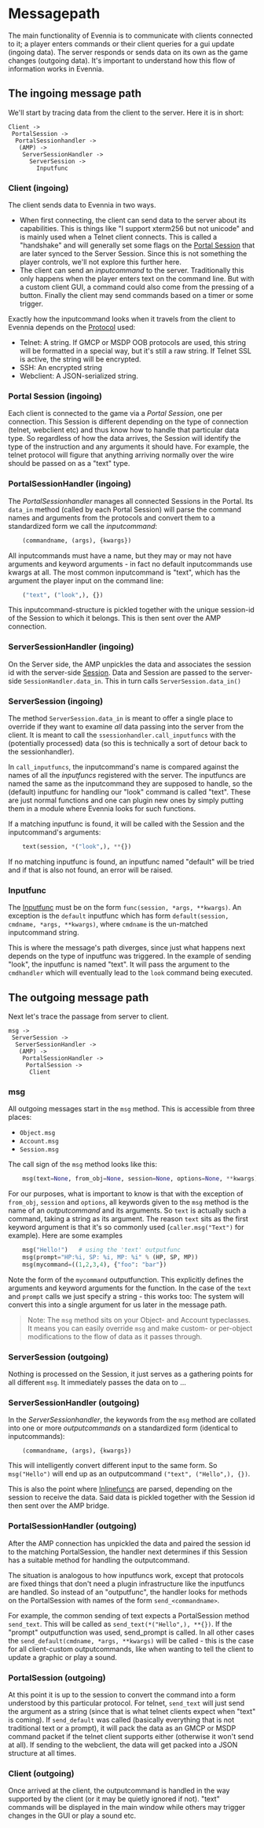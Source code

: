 # Messagepath


The main functionality of Evennia is to communicate with clients connected to it; a player enters commands or their client queries for a gui update (ingoing data). The server responds or sends data on its own as the game changes (outgoing data). It's important to understand how this flow of information works in Evennia.

## The ingoing message path

We'll start by tracing data from the client to the server. Here it is in short:

    Client ->
     PortalSession ->
      PortalSessionhandler ->
       (AMP) ->
        ServerSessionHandler ->
          ServerSession ->
            Inputfunc

### Client (ingoing)

The client sends data to Evennia in two ways.

 - When first connecting, the client can send data to the server about its
 capabilities. This is things like "I support xterm256 but not unicode" and is
 mainly used when a Telnet client connects. This is called a "handshake" and
 will generally set some flags on the [Portal Session](Portal-And-Server) that
 are later synced to the Server Session. Since this is not something the player
 controls, we'll not explore this further here.
 - The client can send an *inputcommand* to the server. Traditionally this only
 happens when the player enters text on the command line. But with a custom
 client GUI, a command could also come from the pressing of a button. Finally
 the client may send commands based on a timer or some trigger.

Exactly how the inputcommand looks when it travels from the client to Evennia
depends on the [Protocol](Custom-Protocols) used:
 - Telnet: A string. If GMCP or MSDP OOB protocols are used, this string will
 be formatted in a special way, but it's still a raw string. If Telnet SSL is
 active, the string will be encrypted.
 - SSH: An encrypted string
 - Webclient: A JSON-serialized string.

### Portal Session (ingoing)

Each client is connected to the game via a *Portal Session*, one per connection. This Session is different depending on the type of connection (telnet, webclient etc) and thus know how to handle that particular data type. So regardless of how the data arrives, the Session will identify the type of the instruction and any arguments it should have. For example, the telnet protocol will figure that anything arriving normally over the wire should be passed on as a "text" type.

### PortalSessionHandler (ingoing)

The *PortalSessionhandler* manages all connected Sessions in the Portal. Its `data_in` method (called by each Portal Session) will parse the command names and arguments from the protocols and convert them to a standardized form we call the *inputcommand*:

```python
    (commandname, (args), {kwargs})
```

All inputcommands must have a name, but they may or may not have arguments and keyword arguments - in fact no default inputcommands use kwargs at all. The most common inputcommand is "text", which has the argument the player input on the command line:

```python
    ("text", ("look",), {})
```

This inputcommand-structure is pickled together with the unique session-id of the Session to which it belongs. This is then sent over the AMP connection.

### ServerSessionHandler (ingoing)

On the Server side, the AMP unpickles the data and associates the session id with the server-side [Session](Sessions). Data and Session are passed to the server-side `SessionHandler.data_in`. This in turn calls `ServerSession.data_in()`

### ServerSession (ingoing)

The method `ServerSession.data_in` is meant to offer a single place to override if they want to examine *all* data passing into the server from the client. It is meant to call the `ssessionhandler.call_inputfuncs` with the (potentially processed) data (so this is technically a sort of detour back to the sessionhandler).

In `call_inputfuncs`, the inputcommand's name is compared against the names of all the *inputfuncs* registered with the server. The inputfuncs are named the same as the inputcommand they are supposed to handle, so the (default) inputfunc for handling our "look" command is called "text". These are just normal functions and one can plugin new ones by simply putting them in a module where Evennia looks for such functions.

If a matching inputfunc is found, it will be called with the Session and the inputcommand's arguments:

```python
    text(session, *("look",), **{})
```

 If no matching inputfunc is found, an inputfunc named "default" will be tried and if that is also not found, an error will be raised.

### Inputfunc

The [Inputfunc](Inputfuncs) must be on the form `func(session, *args, **kwargs)`. An exception is the `default` inputfunc which has form `default(session, cmdname, *args, **kwargs)`, where `cmdname` is the un-matched inputcommand string.

This is where the message's path diverges, since just what happens next depends on the type of inputfunc was triggered. In the example of sending "look", the inputfunc is named "text". It will pass the argument to the `cmdhandler` which will eventually lead to the `look` command being executed.


## The outgoing message path

Next let's trace the passage from server to client.

    msg ->
     ServerSession ->
      ServerSessionHandler ->
       (AMP) ->
        PortalSessionHandler ->
         PortalSession ->
          Client

### msg

All outgoing messages start in the `msg` method. This is accessible from three places:

 - `Object.msg`
 - `Account.msg`
 - `Session.msg`

The call sign of the `msg` method looks like this:

```python
    msg(text=None, from_obj=None, session=None, options=None, **kwargs)
```

For our purposes, what is important to know is that with the exception of `from_obj`, `session` and `options`, all keywords given to the `msg` method is the name of an *outputcommand* and its arguments. So `text` is actually such a command, taking a string as its argument. The reason `text` sits as the first keyword argument is that it's so commonly used (`caller.msg("Text")` for example). Here are some examples

```python
    msg("Hello!")   # using the 'text' outputfunc
    msg(prompt="HP:%i, SP: %i, MP: %i" % (HP, SP, MP))
    msg(mycommand=((1,2,3,4), {"foo": "bar"})

```
Note the form of the `mycommand` outputfunction. This explicitly defines the arguments and keyword arguments for the function. In the case of the `text` and `prompt` calls we just specify a string - this works too: The system will convert this into a single argument for us later in the message path.

> Note: The `msg` method sits on your Object- and Account typeclasses. It means you can easily override `msg` and make custom- or per-object modifications to the flow of data as it passes through.

### ServerSession (outgoing)

Nothing is processed on the Session, it just serves as a gathering points for all different `msg`. It immediately passes the data on to ...

### ServerSessionHandler (outgoing)

In the *ServerSessionhandler*, the keywords from the `msg` method are collated into one or more *outputcommands* on a standardized form (identical to inputcommands):

```
    (commandname, (args), {kwargs})
```

This will intelligently convert different input to the same form. So `msg("Hello")` will end up as an outputcommand `("text", ("Hello",), {})`.

This is also the point where [Inlinefuncs](TextTags#inline-functions) are parsed, depending on the session to receive the data. Said data is pickled together with the Session id then sent over the AMP bridge.

### PortalSessionHandler (outgoing)

After the AMP connection has unpickled the data and paired the session id to the matching PortalSession, the handler next determines if this Session has a suitable method for handling the outputcommand.

The situation is analogous to how inputfuncs work, except that protocols are fixed things that don't need a plugin infrastructure like the inputfuncs are handled. So instead of an "outputfunc", the handler looks for methods on the PortalSession with names of the form `send_<commandname>`.

For example, the common sending of text expects a PortalSession method `send_text`. This will be called as `send_text(*("Hello",), **{})`. If the "prompt" outputfunction was used, send_prompt is called. In all other cases the `send_default(cmdname, *args, **kwargs)` will be called - this is the case for all client-custom outputcommands, like when wanting to tell the client to update a graphic or play a sound.

### PortalSession (outgoing)

At this point it is up to the session to convert the command into a form understood by this particular protocol. For telnet, `send_text` will just send the argument as a string (since that is what telnet clients expect when "text" is coming). If `send_default` was called (basically everything that is not traditional text or a prompt), it will pack the data as an GMCP or MSDP command packet if the telnet client supports either (otherwise it won't send at all). If sending to the webclient, the data will get packed into a JSON structure at all times.

### Client (outgoing)

Once arrived at the client, the outputcommand is handled in the way supported by the client (or it may be quietly ignored if not). "text" commands will be displayed in the main window while others may trigger changes in the GUI or play a sound etc.

